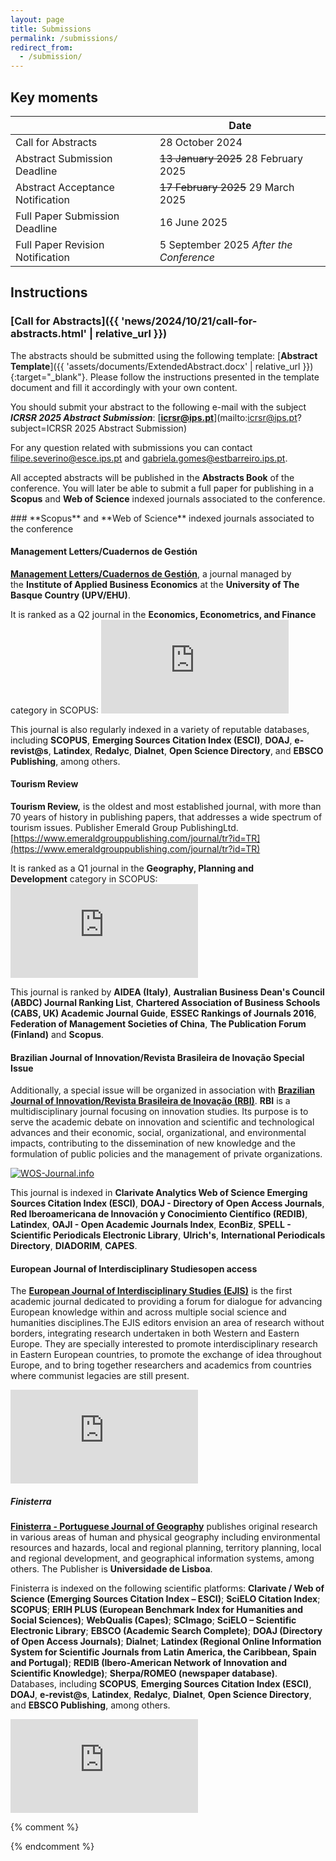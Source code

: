 ```yaml
---
layout: page
title: Submissions
permalink: /submissions/
redirect_from:
  - /submission/
---
```


## Key moments

|                                       | Date                                                     |
| ------------------------------------- | -------------------------------------------------------- |
| Call for Abstracts                    | 28 October 2024                                          |
| Abstract Submission Deadline          | ~~13 January 2025~~ 28 February 2025                     |
| Abstract Acceptance Notification      | ~~17 February 2025~~ 29 March 2025                       |
| Full Paper Submission Deadline        | 16 June 2025                                             |
| Full Paper Revision Notification      | 5 September 2025 *After the Conference*                  |

## Instructions

<section id="abstracts" markdown="1">

### [Call for Abstracts]({{ 'news/2024/10/21/call-for-abstracts.html' | relative_url }})
The abstracts should be submitted using the following template: [**Abstract Template**]({{ 'assets/documents/ExtendedAbstract.docx' | relative_url }}){:target="_blank"}. Please follow the instructions presented in the template document and fill it accordingly with your own content.

You should submit your abstract to the following e-mail with the subject ***ICRSR 2025 Abstract Submission***: [**icrsr@ips.pt**](mailto:icrsr@ips.pt?subject=ICRSR 2025 Abstract Submission)

For any question related with submissions you can contact [filipe.severino@esce.ips.pt](mailto:filipe.severino@esce.ips.pt) and [gabriela.gomes@estbarreiro.ips.pt](gabriela.gomes@estbarreiro.ips.pt).

All accepted abstracts will be published in the **Abstracts Book** of the conference. You will later be able to submit a full paper for publishing in a **Scopus** and **Web of Science** indexed journals associated to the conference.
</section>

<section id="abstracts" markdown="1">
### **Scopus** and **Web of Science** indexed journals associated to the conference

#### Management Letters/Cuadernos de Gestión

[**Management Letters/Cuadernos de Gestión**](https://ojs.ehu.eus/index.php/CG/user/setLocale/en_US?source=%2Findex.php%2FCG%3Fid%3D20), a journal managed by the **Institute of Applied Business Economics** at the **University of The Basque Country (UPV/EHU)**.

It is ranked as a Q2 journal in the **Economics, Econometrics, and Finance** category in SCOPUS:
[![SCImago Journal & Country Rank](https://www.scimagojr.com/journal_img.php?id=19400157150)](https://www.scimagojr.com/journalsearch.php?q=19400157150&amp;tip=sid&amp;exact=no)

This journal is also regularly indexed in a variety of reputable databases, including **SCOPUS**, **Emerging Sources Citation Index (ESCI)**, **DOAJ**, **e-revist@s**, **Latindex**, **Redalyc**, **Dialnet**, **Open Science Directory**, and **EBSCO Publishing**, among others.

#### Tourism Review
**Tourism Review,** is the oldest and most established journal, with more than 70 years of history in publishing papers, that addresses a wide spectrum of tourism issues. Publisher Emerald Group PublishingLtd. [https://www.emeraldgrouppublishing.com/journal/tr?id=TR](https://www.emeraldgrouppublishing.com/journal/tr?id=TR)

It is ranked as a Q1 journal in the **Geography, Planning and Development** category in SCOPUS:
[![SCImago Journal & Country Rank](https://www.scimagojr.com/journal_img.php?id=21100248909 "SCImago Journal & Country Rank")](https://www.scimagojr.com/journalsearch.php?q=21100248909&tip=sid&exact=no "SCImago Journal & Country Rank")

This journal is ranked by **AIDEA (Italy)**, **Australian Business Dean's Council (ABDC) Journal Ranking List**, **Chartered Association of Business Schools (CABS, UK) Academic Journal Guide**, **ESSEC Rankings of Journals 2016**, **Federation of Management Societies of China**, **The Publication Forum (Finland)** and **Scopus**.

#### Brazilian Journal of Innovation/Revista Brasileira de Inovação Special Issue
Additionally, a special issue will be organized in association with [**Brazilian Journal of Innovation/Revista Brasileira de Inovação (RBI)**](https://periodicos.sbu.unicamp.br/ojs/index.php/rbi). **RBI** is a multidisciplinary journal focusing on innovation studies. Its purpose is to serve the academic debate on innovation and scientific and technological advances and their economic, social, organizational, and environmental impacts, contributing to the dissemination of new knowledge and the formulation of public policies and the management of private organizations.

[![WOS-Journal.info](https://wos-journal.info/journalide/8304 "WOS-Journal.info")](https://wos-journal.info/journalid/8304)

This journal is indexed in **Clarivate Analytics Web of Science Emerging Sources Citation Index (ESCI)**, **DOAJ - Directory of Open Access Journals**, **Red Iberoamericana de Innovación y Conocimiento Científico (REDIB)**, **Latindex**, **OAJI - Open Academic Journals Index**, **EconBiz**, **SPELL - Scientific Periodicals Electronic Library**, **Ulrich's**, **International Periodicals Directory**, **DIADORIM**, **CAPES**.

#### European Journal of Interdisciplinary Studiesopen access 
The [**European Journal of Interdisciplinary Studies (EJIS)**](https://www.ejist.ro/) is the first academic journal dedicated to providing a forum for dialogue for advancing European knowledge within and across multiple social science and humanities disciplines.The EJIS editors envision an area of research without borders, integrating research undertaken in both Western and Eastern Europe. They are specially interested to promote interdisciplinary research in Eastern European countries, to promote the exchange of idea throughout Europe, and to bring together researchers and academics from countries where communist legacies are still present.

[![SCImago Journal & Country Rank](https://www.scimagojr.com/journal_img.php?id=21101039259)](https://www.scimagojr.com/journalsearch.php?q=21101039259&tip=sid&exact=no)

##### Finisterra

[**Finisterra - Portuguese Journal of Geography**](https://ceg.igot.ulisboa.pt/en/finisterra) publishes original research in various areas of human and physical geography including environmental resources and hazards, local and regional planning, territory planning, local and regional development, and geographical information systems, among others. The Publisher is **Universidade de Lisboa**.

Finisterra is indexed on the following scientific platforms: **Clarivate / Web of Science (Emerging Sources Citation Index – ESCI)**; **SciELO Citation Index**; **SCOPUS**; **ERIH PLUS (European Benchmark Index for Humanities and Social Sciences)**; **WebQualis (Capes)**; **SCImago**; **SciELO – Scientific Electronic Library**; **EBSCO (Academic Search Complete)**; **DOAJ (Directory of Open Access Journals)**; **Dialnet**; **Latindex (Regional Online Information System for Scientific Journals from Latin America, the Caribbean, Spain and Portugal)**; **REDIB (Ibero-American Network of Innovation and Scientific Knowledge)**; **Sherpa/ROMEO (newspaper database)**. Databases, including **SCOPUS**, **Emerging Sources Citation Index (ESCI)**, **DOAJ**, **e-revist@s**, **Latindex**, **Redalyc**, **Dialnet**, **Open Science Directory**, and **EBSCO Publishing**, among others.

[![SCImago Journal & Country Rank](https://www.scimagojr.com/journal_img.php?id=28168)](https://www.scimagojr.com/journalsearch.php?q=28168&tip=sid&exact=no)

</section>



{% comment %}
<!-- <section id="presentations" markdown="1">

### Presentations
You are free to use your own preferred template for your presentation but you should include the following header on the title slide: [Download here]({{ 'assets/documents/PresentationHeader.png' | relative_url }}){:download="PresentationHeader.png"}

</section> -->

<!-- <section id="fullpapers" markdown="1">

### Full Paper
The **Full Paper Submission** should be made using the **MDPI Proceedings Template**:
- [**https://www.mdpi.com/journal/proceedings/instructions**](https://www.mdpi.com/journal/proceedings/instructions). 

The submitted papers should have between **5** and **9** pages (including references). The submissions should be made in PDF but you can use [**Microsoft Word**](https://www.mdpi.com/files/word-templates/proceedings-template.dot) or [**LaTeX**](https://www.mdpi.com/authors/latex) (you download the template [**here**](https://www.mdpi.com/data/MDPI_template.zip?v=20230705) or use [**Overleaf**](https://www.overleaf.com/latex/templates/mdpi-article-template/fcpwsspfzsph)).

You should submit your full paper using the following platform: [**Microsoft CMT - ICRSR 2023**](https://cmt3.research.microsoft.com/ICRSR2023/){:target="_blank"}

</section> -->
{% endcomment %}
